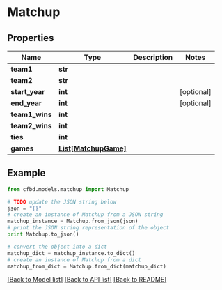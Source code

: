 # Matchup


## Properties
Name | Type | Description | Notes
------------ | ------------- | ------------- | -------------
**team1** | **str** |  | 
**team2** | **str** |  | 
**start_year** | **int** |  | [optional] 
**end_year** | **int** |  | [optional] 
**team1_wins** | **int** |  | 
**team2_wins** | **int** |  | 
**ties** | **int** |  | 
**games** | [**List[MatchupGame]**](MatchupGame.md) |  | 

## Example

```python
from cfbd.models.matchup import Matchup

# TODO update the JSON string below
json = "{}"
# create an instance of Matchup from a JSON string
matchup_instance = Matchup.from_json(json)
# print the JSON string representation of the object
print Matchup.to_json()

# convert the object into a dict
matchup_dict = matchup_instance.to_dict()
# create an instance of Matchup from a dict
matchup_from_dict = Matchup.from_dict(matchup_dict)
```
[[Back to Model list]](../README.md#documentation-for-models) [[Back to API list]](../README.md#documentation-for-api-endpoints) [[Back to README]](../README.md)


